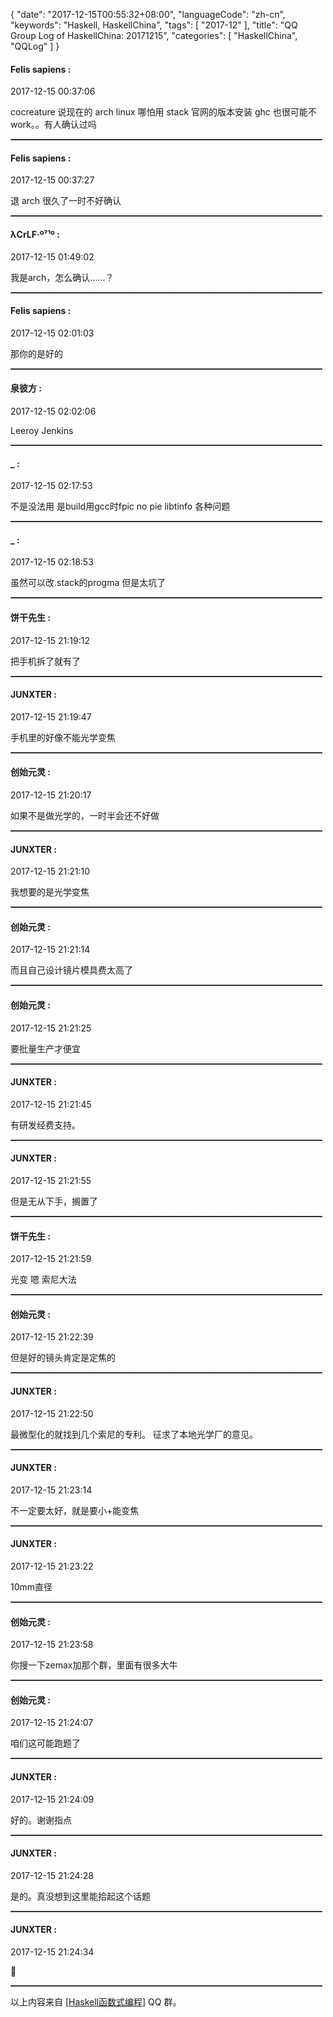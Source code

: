 {
  "date": "2017-12-15T00:55:32+08:00",
  "languageCode": "zh-cn",
  "keywords": "Haskell, HaskellChina",
  "tags": [
    "2017-12"
  ],
  "title": "QQ Group Log of HaskellChina: 20171215",
  "categories": [
    "HaskellChina", "QQLog"
  ]
}



#### Felis sapiens :

<span class="article-duration">2017-12-15 00:37:06</span>

cocreature 说现在的 arch linux 哪怕用 stack 官网的版本安装 ghc 也很可能不 work。。有人确认过吗

<hr style="border-top: 1px dotted grey;width:99%"/>



#### Felis sapiens :

<span class="article-duration">2017-12-15 00:37:27</span>

退 arch 很久了一时不好确认

<hr style="border-top: 1px dotted grey;width:99%"/>



#### λCrLF·º⁷¹º :

<span class="article-duration">2017-12-15 01:49:02</span>

 我是arch，怎么确认……？

<hr style="border-top: 1px dotted grey;width:99%"/>



#### Felis sapiens :

<span class="article-duration">2017-12-15 02:01:03</span>

那你的是好的

<hr style="border-top: 1px dotted grey;width:99%"/>



#### 泉彼方 :

<span class="article-duration">2017-12-15 02:02:06</span>

Leeroy Jenkins

<hr style="border-top: 1px dotted grey;width:99%"/>



#### _ :

<span class="article-duration">2017-12-15 02:17:53</span>

不是没法用 是build用gcc时fpic no pie libtinfo 各种问题

<hr style="border-top: 1px dotted grey;width:99%"/>



#### _ :

<span class="article-duration">2017-12-15 02:18:53</span>

虽然可以改.stack的progma 但是太坑了

<hr style="border-top: 1px dotted grey;width:99%"/>



#### 饼干先生 :

<span class="article-duration">2017-12-15 21:19:12</span>

把手机拆了就有了

<hr style="border-top: 1px dotted grey;width:99%"/>



#### JUNXTER :

<span class="article-duration">2017-12-15 21:19:47</span>

手机里的好像不能光学变焦

<hr style="border-top: 1px dotted grey;width:99%"/>



#### 创始元灵 :

<span class="article-duration">2017-12-15 21:20:17</span>

如果不是做光学的，一时半会还不好做

<hr style="border-top: 1px dotted grey;width:99%"/>



#### JUNXTER :

<span class="article-duration">2017-12-15 21:21:10</span>

  我想要的是光学变焦

<hr style="border-top: 1px dotted grey;width:99%"/>



#### 创始元灵 :

<span class="article-duration">2017-12-15 21:21:14</span>

而且自己设计镜片模具费太高了

<hr style="border-top: 1px dotted grey;width:99%"/>



#### 创始元灵 :

<span class="article-duration">2017-12-15 21:21:25</span>

要批量生产才便宜

<hr style="border-top: 1px dotted grey;width:99%"/>



#### JUNXTER :

<span class="article-duration">2017-12-15 21:21:45</span>

有研发经费支持。

<hr style="border-top: 1px dotted grey;width:99%"/>



#### JUNXTER :

<span class="article-duration">2017-12-15 21:21:55</span>

但是无从下手，搁置了

<hr style="border-top: 1px dotted grey;width:99%"/>



#### 饼干先生 :

<span class="article-duration">2017-12-15 21:21:59</span>

光变  嗯 索尼大法

<hr style="border-top: 1px dotted grey;width:99%"/>



#### 创始元灵 :

<span class="article-duration">2017-12-15 21:22:39</span>

但是好的镜头肯定是定焦的

<hr style="border-top: 1px dotted grey;width:99%"/>



#### JUNXTER :

<span class="article-duration">2017-12-15 21:22:50</span>

最微型化的就找到几个索尼的专利。 征求了本地光学厂的意见。

<hr style="border-top: 1px dotted grey;width:99%"/>



#### JUNXTER :

<span class="article-duration">2017-12-15 21:23:14</span>

不一定要太好，就是要小+能变焦

<hr style="border-top: 1px dotted grey;width:99%"/>



#### JUNXTER :

<span class="article-duration">2017-12-15 21:23:22</span>

10mm直径

<hr style="border-top: 1px dotted grey;width:99%"/>



#### 创始元灵 :

<span class="article-duration">2017-12-15 21:23:58</span>

你搜一下zemax加那个群，里面有很多大牛

<hr style="border-top: 1px dotted grey;width:99%"/>



#### 创始元灵 :

<span class="article-duration">2017-12-15 21:24:07</span>

咱们这可能跑题了

<hr style="border-top: 1px dotted grey;width:99%"/>



#### JUNXTER :

<span class="article-duration">2017-12-15 21:24:09</span>

好的。谢谢指点

<hr style="border-top: 1px dotted grey;width:99%"/>



#### JUNXTER :

<span class="article-duration">2017-12-15 21:24:28</span>

是的。真没想到这里能拾起这个话题

<hr style="border-top: 1px dotted grey;width:99%"/>



#### JUNXTER :

<span class="article-duration">2017-12-15 21:24:34</span>

🙏

<hr style="border-top: 1px dotted grey;width:99%"/>




以上内容来自 [[Haskell函数式编程](http://qq.haskellchina.org/about/)] QQ 群。

